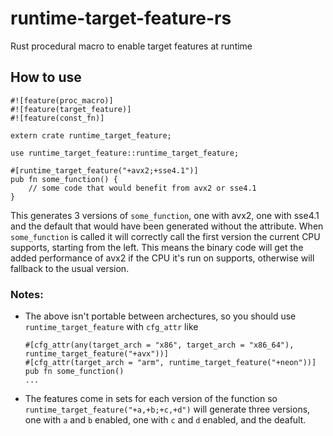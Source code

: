 # runtime-target-feature-rs
Rust procedural macro to enable target features at runtime

## How to use
```
#![feature(proc_macro)]
#![feature(target_feature)]
#![feature(const_fn)]

extern crate runtime_target_feature;

use runtime_target_feature::runtime_target_feature;

#[runtime_target_feature("+avx2;+sse4.1")]
pub fn some_function() {
    // some code that would benefit from avx2 or sse4.1
}
```
This generates 3 versions of `some_function`, one with avx2, one with sse4.1 and the default that would have been generated without the attribute. When `some_function` is called it will correctly call the first version the current CPU supports, starting from the left. This means the binary code will get the added performance of avx2 if the CPU it's run on supports, otherwise will fallback to the usual version.

### Notes:
* The above isn't portable between archectures, so you should use `runtime_target_feature` with `cfg_attr` like
  ```
  #[cfg_attr(any(target_arch = "x86", target_arch = "x86_64"), runtime_target_feature("+avx"))]
  #[cfg_attr(target_arch = "arm", runtime_target_feature("+neon"))]
  pub fn some_function()
  ...
  ```
* The features come in sets for each version of the function so `runtime_target_feature("+a,+b;+c,+d")` will generate three versions, one with `a` and `b` enabled, one with `c` and `d` enabled, and the deafult.
